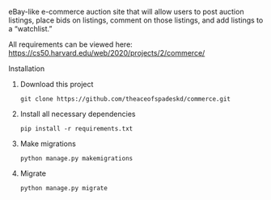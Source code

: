 eBay-like e-commerce auction site that will allow users to post auction listings, place bids on listings, comment on those listings, and add listings to a “watchlist.”

All requirements can be viewed here: https://cs50.harvard.edu/web/2020/projects/2/commerce/

Installation

1. Download this project
    ```
    git clone https://github.com/theaceofspadeskd/commerce.git
    ```
2. Install all necessary dependencies
    ```
    pip install -r requirements.txt
    ```
3. Make migrations
    ```
    python manage.py makemigrations
    ```
4. Migrate
    ```
    python manage.py migrate
    ```
